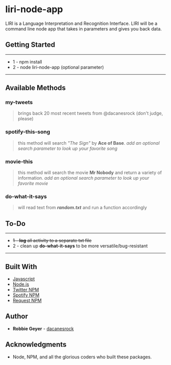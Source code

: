 # liri-node-app
LIRI is a Language Interpretation and Recognition Interface. LIRI will be a command line node app that takes in parameters and gives you back data.

## Getting Started
***
* 1 - npm install
* 2 - node liri-node-app <enter method> (optional parameter)
***
## Available Methods

### my-tweets
>brings back 20 most recent tweets from @dacanesrock (don't judge, please)
### spotify-this-song
>this method will search _"The Sign"_ by **Ace of Base**. 
>_add an optional search parameter to look up your favorite song_
### movie-this
>this method will search the movie **Mr Nobody** and return a variety of information. 
>_add an optional search parameter to look up your favorite movie_
### do-what-it-says
>will read text from **_random.txt_** and run a function accordingly

## To-Do
***
* ~~1 - **log** all activity to a separate txt file~~
* 2 - clean up **do-what-it-says** to be more versatile/bug-resistant
***

## Built With

* [Javascript](https://www.javascript.com/)
* [Node.js](https://nodejs.org/en/)
* [Twitter NPM](https://www.npmjs.com/package/twitter)
* [Spotify NPM](https://www.npmjs.com/package/spotify)
* [Request NPM](https://www.npmjs.com/package/request)

## Author

* **Robbie Geyer** - [dacanesrock](https://github.com/dacanesrock)

## Acknowledgments

* Node, NPM, and all the glorious coders who built these packages.
